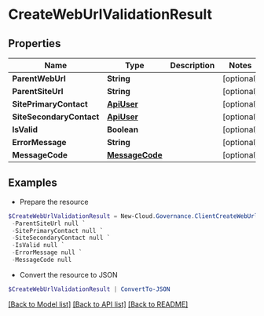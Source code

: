 # CreateWebUrlValidationResult
## Properties

Name | Type | Description | Notes
------------ | ------------- | ------------- | -------------
**ParentWebUrl** | **String** |  | [optional] 
**ParentSiteUrl** | **String** |  | [optional] 
**SitePrimaryContact** | [**ApiUser**](ApiUser.md) |  | [optional] 
**SiteSecondaryContact** | [**ApiUser**](ApiUser.md) |  | [optional] 
**IsValid** | **Boolean** |  | [optional] 
**ErrorMessage** | **String** |  | [optional] 
**MessageCode** | [**MessageCode**](MessageCode.md) |  | [optional] 

## Examples

- Prepare the resource
```powershell
$CreateWebUrlValidationResult = New-Cloud.Governance.ClientCreateWebUrlValidationResult  -ParentWebUrl null `
 -ParentSiteUrl null `
 -SitePrimaryContact null `
 -SiteSecondaryContact null `
 -IsValid null `
 -ErrorMessage null `
 -MessageCode null
```

- Convert the resource to JSON
```powershell
$CreateWebUrlValidationResult | ConvertTo-JSON
```

[[Back to Model list]](../README.md#documentation-for-models) [[Back to API list]](../README.md#documentation-for-api-endpoints) [[Back to README]](../README.md)

